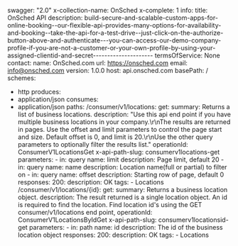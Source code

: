 swagger: "2.0"
x-collection-name: OnSched
x-complete: 1
info:
  title: OnSched API
  description: build-secure-and-scalable-custom-apps-for-online-booking--our-flexible-api-provides-many-options-for-availability-and-booking--take-the-api-for-a-test-drive--just-click-on-the-authorize-button-above-and-authenticate---you-can-access-our-demo-company-profile-if-you-are-not-a-customer-or-your-own-profile-by-using-your-assigned-clientid-and-secret---------------------
  termsOfService: None
  contact:
    name: OnSched.com
    url: https://onsched.com
    email: info@onsched.com
  version: 1.0.0
host: api.onsched.com
basePath: /
schemes:
- http
produces:
- application/json
consumes:
- application/json
paths:
  /consumer/v1/locations:
    get:
      summary: Returns a list of business locations.
      description: "Use this api end point if you have multiple business locations
        in your company.\r\nThe results are returned in pages. Use the offset and
        limit parameters to control the page start and size. Default offset is 0,
        and limit is 20.\r\nUse the other query parameters to optionally filter the
        results list."
      operationId: ConsumerV1LocationsGet
      x-api-path-slug: consumerv1locations-get
      parameters:
      - in: query
        name: limit
        description: Page limit, default 20
      - in: query
        name: name
        description: Location name(full or partial) to filter on
      - in: query
        name: offset
        description: Starting row of page, default 0
      responses:
        200:
          description: OK
      tags:
      - Locations
  /consumer/v1/locations/{id}:
    get:
      summary: Returns a business location object.
      description: The result returned is a single location object. An id is required
        to find the location. Find location id's using the GET consumer/v1/locations
        end point,
      operationId: ConsumerV1LocationsByIdGet
      x-api-path-slug: consumerv1locationsid-get
      parameters:
      - in: path
        name: id
        description: The id of the business location object
      responses:
        200:
          description: OK
      tags:
      - Locations